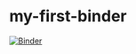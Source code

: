# my-first-binder

[![Binder](https://mybinder.org/badge_logo.svg)](https://mybinder.org/v2/gh/keen6798/my-first-binder/HEAD)
